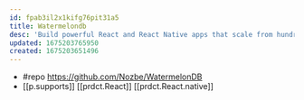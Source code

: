 ```yaml
---
id: fpab3il2x1kifg76pit31a5
title: Watermelondb
desc: 'Build powerful React and React Native apps that scale from hundreds to tens of thousands of records and remain fast'
updated: 1675203765950
created: 1675203651496
---
```


- #repo https://github.com/Nozbe/WatermelonDB
- [[p.supports]] [[prdct.React]] [[prdct.React.native]]